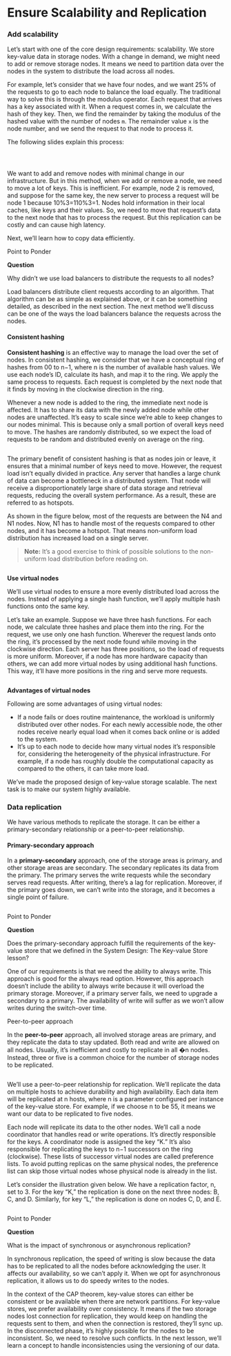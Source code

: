 # Ensure Scalability and Replication

### Add scalability <a href="#add-scalability" id="add-scalability"></a>

Let’s start with one of the core design requirements: scalability. We store key-value data in storage nodes. With a change in demand, we might need to add or remove storage nodes. It means we need to partition data over the nodes in the system to distribute the load across all nodes.

For example, let’s consider that we have four nodes, and we want 25% of the requests to go to each node to balance the load equally. The traditional way to solve this is through the modulus operator. Each request that arrives has a key associated with it. When a request comes in, we calculate the hash of they key. Then, we find the remainder by taking the modulus of the hashed value with the number of nodes `m`. The remainder value `x` is the node number, and we send the request to that node to process it.

The following slides explain this process:

<figure><img src="https://kuweiguge.github.io/Grokking-Modern-System-Design-Interview-Gitbook/.gitbook/assets/Screenshot 2023-08-21 at 5.00.18 AM.png" alt=""><figcaption></figcaption></figure>

<figure><img src="https://kuweiguge.github.io/Grokking-Modern-System-Design-Interview-Gitbook/.gitbook/assets/Screenshot 2023-08-21 at 8.34.58 PM.png" alt=""><figcaption></figcaption></figure>

<figure><img src="https://kuweiguge.github.io/Grokking-Modern-System-Design-Interview-Gitbook/.gitbook/assets/Screenshot 2023-08-21 at 8.35.21 PM.png" alt=""><figcaption></figcaption></figure>

We want to add and remove nodes with minimal change in our infrastructure. But in this method, when we add or remove a node, we need to move a lot of keys. This is inefficient. For example, node 2 is removed, and suppose for the same key, the new server to process a request will be node 1 because 10%3=110%3=1. Nodes hold information in their local caches, like keys and their values. So, we need to move that request’s data to the next node that has to process the request. But this replication can be costly and can cause high latency.

Next, we’ll learn how to copy data efficiently.

Point to Ponder

**Question**

Why didn’t we use load balancers to distribute the requests to all nodes?

Load balancers distribute client requests according to an algorithm. That algorithm can be as simple as explained above, or it can be something detailed, as described in the next section. The next method we’ll discuss can be one of the ways the load balancers balance the requests across the nodes.

#### Consistent hashing <a href="#consistent-hashing" id="consistent-hashing"></a>

**Consistent hashing** is an effective way to manage the load over the set of nodes. In consistent hashing, we consider that we have a conceptual ring of hashes from 00 to n−1, where n is the number of available hash values. We use each node’s ID, calculate its hash, and map it to the ring. We apply the same process to requests. Each request is completed by the next node that it finds by moving in the clockwise direction in the ring.

Whenever a new node is added to the ring, the immediate next node is affected. It has to share its data with the newly added node while other nodes are unaffected. It’s easy to scale since we’re able to keep changes to our nodes minimal. This is because only a small portion of overall keys need to move. The hashes are randomly distributed, so we expect the load of requests to be random and distributed evenly on average on the ring.

<figure><img src="https://kuweiguge.github.io/Grokking-Modern-System-Design-Interview-Gitbook/.gitbook/assets/Screenshot 2023-08-21 at 8.37.21 PM.png" alt=""><figcaption></figcaption></figure>

The primary benefit of consistent hashing is that as nodes join or leave, it ensures that a minimal number of keys need to move. However, the request load isn’t equally divided in practice. Any server that handles a large chunk of data can become a bottleneck in a distributed system. That node will receive a disproportionately large share of data storage and retrieval requests, reducing the overall system performance. As a result, these are referred to as hotspots.

As shown in the figure below, most of the requests are between the N4 and N1 nodes. Now, N1 has to handle most of the requests compared to other nodes, and it has become a hotspot. That means non-uniform load distribution has increased load on a single server.

> **Note:** It’s a good exercise to think of possible solutions to the non-uniform load distribution before reading on.

<figure><img src="https://kuweiguge.github.io/Grokking-Modern-System-Design-Interview-Gitbook/.gitbook/assets/Screenshot 2023-08-21 at 8.37.56 PM.png" alt=""><figcaption></figcaption></figure>

**Use virtual nodes**

We’ll use virtual nodes to ensure a more evenly distributed load across the nodes. Instead of applying a single hash function, we’ll apply multiple hash functions onto the same key.

Let’s take an example. Suppose we have three hash functions. For each node, we calculate three hashes and place them into the ring. For the request, we use only one hash function. Wherever the request lands onto the ring, it’s processed by the next node found while moving in the clockwise direction. Each server has three positions, so the load of requests is more uniform. Moreover, if a node has more hardware capacity than others, we can add more virtual nodes by using additional hash functions. This way, it’ll have more positions in the ring and serve more requests.

<figure><img src="https://kuweiguge.github.io/Grokking-Modern-System-Design-Interview-Gitbook/.gitbook/assets/Screenshot 2023-08-21 at 8.39.20 PM.png" alt=""><figcaption></figcaption></figure>

**Advantages of virtual nodes**

Following are some advantages of using virtual nodes:

* If a node fails or does routine maintenance, the workload is uniformly distributed over other nodes. For each newly accessible node, the other nodes receive nearly equal load when it comes back online or is added to the system.
* It’s up to each node to decide how many virtual nodes it’s responsible for, considering the heterogeneity of the physical infrastructure. For example, if a node has roughly double the computational capacity as compared to the others, it can take more load.

We’ve made the proposed design of key-value storage scalable. The next task is to make our system highly available.

### Data replication <a href="#data-replication" id="data-replication"></a>

We have various methods to replicate the storage. It can be either a primary-secondary relationship or a peer-to-peer relationship.

#### Primary-secondary approach <a href="#primary-secondary-approach" id="primary-secondary-approach"></a>

In a **primary-secondary** approach, one of the storage areas is primary, and other storage areas are secondary. The secondary replicates its data from the primary. The primary serves the write requests while the secondary serves read requests. After writing, there’s a lag for replication. Moreover, if the primary goes down, we can’t write into the storage, and it becomes a single point of failure.

<figure><img src="https://kuweiguge.github.io/Grokking-Modern-System-Design-Interview-Gitbook/.gitbook/assets/Screenshot 2023-08-21 at 8.40.07 PM (1).png" alt=""><figcaption></figcaption></figure>

Point to Ponder

**Question**

Does the primary-secondary approach fulfill the requirements of the key-value store that we defined in the System Design: The Key-value Store lesson?

One of our requirements is that we need the ability to always write. This approach is good for the always read option. However, this approach doesn’t include the ability to always write because it will overload the primary storage. Moreover, if a primary server fails, we need to upgrade a secondary to a primary. The availability of write will suffer as we won’t allow writes during the switch-over time.

Peer-to-peer approach

In the **peer-to-peer** approach, all involved storage areas are primary, and they replicate the data to stay updated. Both read and write are allowed on all nodes. Usually, it’s inefficient and costly to replicate in all �n nodes. Instead, three or five is a common choice for the number of storage nodes to be replicated.

<figure><img src="https://kuweiguge.github.io/Grokking-Modern-System-Design-Interview-Gitbook/.gitbook/assets/Screenshot 2023-08-21 at 8.40.42 PM (1).png" alt=""><figcaption></figcaption></figure>

We’ll use a peer-to-peer relationship for replication. We’ll replicate the data on multiple hosts to achieve durability and high availability. Each data item will be replicated at n hosts, where n is a parameter configured per instance of the key-value store. For example, if we choose n to be 55, it means we want our data to be replicated to five nodes.

Each node will replicate its data to the other nodes. We’ll call a node coordinator that handles read or write operations. It’s directly responsible for the keys. A coordinator node is assigned the key “K.” It’s also responsible for replicating the keys to n−1 successors on the ring (clockwise). These lists of successor virtual nodes are called preference lists. To avoid putting replicas on the same physical nodes, the preference list can skip those virtual nodes whose physical node is already in the list.

Let’s consider the illustration given below. We have a replication factor, n, set to 3. For the key “K,” the replication is done on the next three nodes: B, C, and D. Similarly, for key “L,” the replication is done on nodes C, D, and E.

<figure><img src="https://kuweiguge.github.io/Grokking-Modern-System-Design-Interview-Gitbook/.gitbook/assets/Screenshot 2023-08-21 at 8.41.04 PM.png" alt=""><figcaption></figcaption></figure>

Point to Ponder

**Question**

What is the impact of synchronous or asynchronous replication?

In synchronous replication, the speed of writing is slow because the data has to be replicated to all the nodes before acknowledging the user. It affects our availability, so we can’t apply it. When we opt for asynchronous replication, it allows us to do speedy writes to the nodes.

In the context of the CAP theorem, key-value stores can either be consistent or be available when there are network partitions. For key-value stores, we prefer availability over consistency. It means if the two storage nodes lost connection for replication, they would keep on handling the requests sent to them, and when the connection is restored, they’ll sync up. In the disconnected phase, it’s highly possible for the nodes to be inconsistent. So, we need to resolve such conflicts. In the next lesson, we’ll learn a concept to handle inconsistencies using the versioning of our data.
